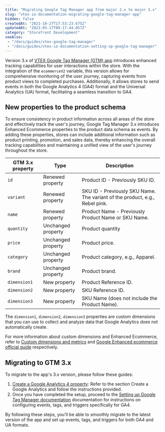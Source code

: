 ```yaml
---
title: "Migrating Google Tag Manager app from major 2.x to major 3.x"
slug: "vtex-io-documentation-migrating-google-tag-manager-app"
hidden: false
createdAt: "2021-10-27T17:53:23.675Z"
updatedAt: "2023-05-17T09:17:44.057Z"
category: "Storefront Development"
seeAlso:
 - "/docs/guides/vtex-google-tag-manager"
 - "/docs/guides/vtex-io-documentation-setting-up-google-tag-manager"
---
```


Version 3.x of [VTEX Google Tag Manager (GTM) app](https://developers.vtex.com/docs/apps/vtex.google-tag-manager) introduces enhanced tracking capabilities for user interactions within the store. With the integration of the `ecommerceV2` variable, this version allows for comprehensive monitoring of the user journey, capturing events from product views to completed purchases. Additionally, it allows stores to send events in both the Google Analytics 4 (GA4) format and the Universal Analytics (UA) format, facilitating a seamless transition to GA4.

## New properties to the product schema

To ensure consistency in product information across all areas of the store and effectively track the user's journey, Google Tag Manager 3.x introduces Enhanced Ecommerce properties to the product data schema as events. By adding these properties, stores can include additional information such as product printing, promotion, and sales data, thereby enhancing the overall tracking capabilities and maintaining a unified view of the user's journey throughout the store.

| GTM 3.x property | Type               | Description                                                                 |
| ---------------- | ------------------ | --------------------------------------------------------------------------- |
| `id`             | Renewed property   | Product ID - Previously SKU ID.                                             |
| `variant`        | Renewed property   | SKU ID - Previously SKU Name. The variant of the product, e.g., Rebel pink. |
| `name`           | Renewed property   | Product Name - Previously Product Name or SKU Name.                         |
| `quantity`       | Unchanged property | Product quantity                                                            |
| `price`          | Unchanged property | Product price.                                                              |
| `category`       | Unchanged property | Product category, e.g., Apparel.                                            |
| `brand`          | Unchanged property | Product brand.                                                              |
| `dimension1`     | New property       | Product Reference ID.                                                       |
| `dimension2`     | New property       | SKU Reference ID.                                                           |
| `dimension3`     | New property       | SKU Name (does not include the Product Name).                               |



The `dimension1`, `dimension2`, `dimension3` properties are custom dimensions that you can use to collect and analyze data that Google Analytics does not automatically create.

For more information about custom dimensions and Enhanced Ecommerce, refer to [Custom dimensions and metrics](https://support.google.com/analytics/answer/2709828?hl=en&ref_topic=2709827#configuration&zippy=%2Cin-this-article) and [Google Enhanced ecommerce official guide](https://developers.google.com/analytics/devguides/collection/analyticsjs/enhanced-ecommerce#ecommerce-data) respectively.

## Migrating to GTM 3.x

 To migrate to the app's 3.x version, please follow these guides:

1. [Create a Google Analytics 4 property](https://developers.vtex.com/docs/guides/vtex-io-documentation-installing-google-tag-manager#create-a-google-analytics-4-property): Refer to the section Create a Google Analytics and follow the instructions provided.
2. Once you have completed the setup, proceed to the  [Setting up Google Tag Manager documentation](https://developers.vtex.com/docs/guides/vtex-io-documentation-setting-up-google-tag-manager) documentation for instructions on configuring events, tags, and triggers specifically for GA4.

By following these steps, you'll be able to smoothly migrate to the latest version of the app and set up events, tags, and triggers for both GA4 and UA formats.
